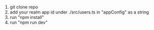 1. git clone repo
2. add your realm app id under ./src/users.ts in "appConfig" as a string
3. run "npm install"
4. run "npm run dev"

